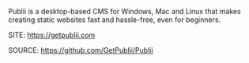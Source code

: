  
 Publii is a desktop-based CMS for Windows, Mac and Linux 
 that makes creating static websites fast and hassle-free, 
 even for beginners.
 
 SITE: https://getpublii.com

 SOURCE: https://github.com/GetPublii/Publii
